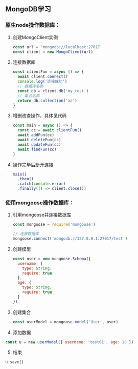 ## MongoDB学习

### 原生node操作数据库：
1. 创建MongoClient实例
    ```javascript
    const url = 'mongodb://localhost:27017'
    const client = new MongoClient(url)
    ```
2. 连接数据库
    ```javascript
    const clientFun = async () => {
      await client.connect()
      console.log('连接成功')
      // 数据库名称
      const db = client.db('my_test')
      // 集合名称
      return db.collection('aa')
    }
    ```
3. 增删改查操作，具体见代码
    ```javascript
    const main = async () => {
      const cc = await clientFun()
      await addFun(cc)
      await deleteFun(cc)
      await updateFun(cc)
      await findFun(cc)
    }
    ```
4. 操作完毕后断开连接
    ```javascript
    main()
      .then()
      .catch(console.error)
      .finally(() => client.close())
    ```

### 使用mongoose操作数据库：
1. 引用mongoose并连接数据库
    ```javascript
    const mongoose = require('mongoose')
    
    // 连接数据库
    mongoose.connect('mongodb://127.0.0.1:27017/test')
    ```
2. 创建模型
    ```javascript
    const user = new mongoose.Schema({
      username: {
        type: String,
        require: true
      },
      age: {
        type: String,
        require: true
      }
    })
    ```
3. 创建集合
    ```javascript
    const userModel = mongoose.model('User', user)
    ```
4. 添加数据
```javascript
const u = new userModel({ username: 'test01', age: 18 })
```
5. 结束
```javascript
u.save()
```